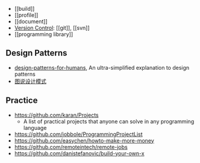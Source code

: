 - [[build]]
- [[profile]]
- [[document]]
- [Version Control](https://en.wikipedia.org/wiki/Version_control): [[git]], [[svn]]
- [[programming library]]


## Design Patterns
- [design-patterns-for-humans](https://github.com/kamranahmedse/design-patterns-for-humans), An ultra-simplified explanation to design patterns
- [图说设计模式](https://github.com/me115/design_patterns)


## Practice
- https://github.com/karan/Projects
  - A list of practical projects that anyone can solve in any programming language
- https://github.com/jobbole/ProgrammingProjectList
- https://github.com/easychen/howto-make-more-money
- https://github.com/remoteintech/remote-jobs
- https://github.com/danistefanovic/build-your-own-x

